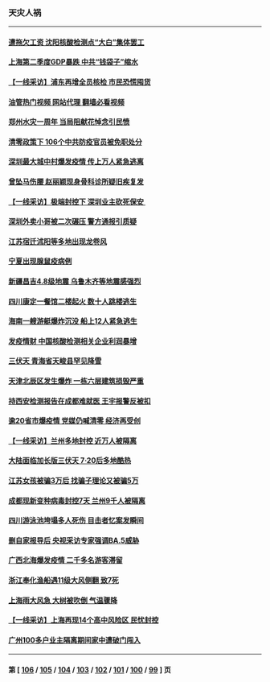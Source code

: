 ### 天灾人祸
---
#### [遭拖欠工资 沈阳核酸检测点“大白”集体罢工](../../pages/ncid280/n13786218.md?07220845) 
#### [上海第二季度GDP暴跌 中共“钱袋子”缩水](../../pages/ncid280/n13786332.md?07220845) 
#### [【一线采访】浦东再增全员核检 市民恐慌囤货](../../pages/ncid280/n13786305.md?07220845) 
#### [油管热门视频 网站代理 翻墙必看视频](http://209.222.30.114:81/youtube.html?07220845)
#### [郑州水灾一周年 当局阻献花悼念引民愤](../../pages/ncid280/n13786205.md?07220845) 
#### [清零政策下 106个中共防疫官员被免职处分](../../pages/ncid280/n13786097.md?07220845) 
#### [深圳最大城中村爆发疫情 传上万人紧急逃离](../../pages/ncid280/n13785786.md?07220845) 
#### [曾坠马伤腰 赵丽颖现身骨科诊所疑旧疾复发](../../pages/ncid280/n13785579.md?07220845) 
#### [【一线采访】极端封控下 深圳业主砍死保安 ](../../pages/ncid280/n13785313.md?07220845) 
#### [深圳外卖小哥被二次碾压 警方通报引质疑](../../pages/ncid280/n13785234.md?07220845) 
#### [江苏宿迁沭阳等多地出现龙卷风](../../pages/ncid280/n13785196.md?07220845) 
#### [宁夏出现腺鼠疫病例](../../pages/ncid280/n13784903.md?07220845) 
#### [新疆昌吉4.8级地震 乌鲁木齐等地震感强烈](../../pages/ncid280/n13784975.md?07220845) 
#### [四川康定一餐馆二楼起火 数十人跳楼逃生](../../pages/ncid280/n13784392.md?07220845) 
#### [海南一艘游艇爆炸沉没 船上12人紧急逃生](../../pages/ncid280/n13784277.md?07220845) 
#### [发疫情财 中国核酸检测相关企业利润暴增](../../pages/ncid280/n13784124.md?07220845) 
#### [三伏天 青海省天峻县罕见降雪](../../pages/ncid280/n13784180.md?07220845) 
#### [天津北辰区发生爆炸 一栋六层建筑损毁严重](../../pages/ncid280/n13784126.md?07220845) 
#### [持西安检测报告在成都难就医 王宇报警反被扣](../../pages/ncid280/n13784058.md?07220845) 
#### [逾20省市爆疫情 党媒仍喊清零 经济再受创](../../pages/ncid280/n13783787.md?07220845) 
#### [【一线采访】兰州多地封控 近万人被隔离](../../pages/ncid280/n13783548.md?07220845) 
#### [大陆面临加长版三伏天 7·20后多地酷热](../../pages/ncid280/n13783638.md?07220845) 
#### [江苏女孩被骗3万后 找骗子理论又被骗5万](../../pages/ncid280/n13783623.md?07220845) 
#### [成都现新变种病毒封控7天 兰州9千人被隔离](../../pages/ncid280/n13783652.md?07220845) 
#### [四川游泳池垮塌多人死伤 目击者忆案发瞬间](../../pages/ncid280/n13783551.md?07220845) 
#### [删自家报导后 央视采访专家强调BA.5威胁](../../pages/ncid280/n13783426.md?07220845) 
#### [广西北海爆发疫情 二千多名游客滞留](../../pages/ncid280/n13783315.md?07220845) 
#### [浙江奉化渔船遇11级大风侧翻 致7死](../../pages/ncid280/n13783255.md?07220845) 
#### [上海雨大风急 大树被吹倒 气温骤降](../../pages/ncid280/n13782828.md?07220845) 
#### [【一线采访】上海再现14个高中风险区 民忧封控](../../pages/ncid280/n13782770.md?07220845) 
#### [广州100多户业主隔离期间家中遭破门闯入](../../pages/ncid280/n13782812.md?07220845) 

---
#### 第 [ [106](./106.md?07220845) / [105](./105.md?07220845) / [104](./104.md?07220845) / [103](./103.md?07220845) / [102](./102.md?07220845) / [101](./101.md?07220845) / [100](./100.md?07220845) / [99](./99.md?07220845) ] 页
